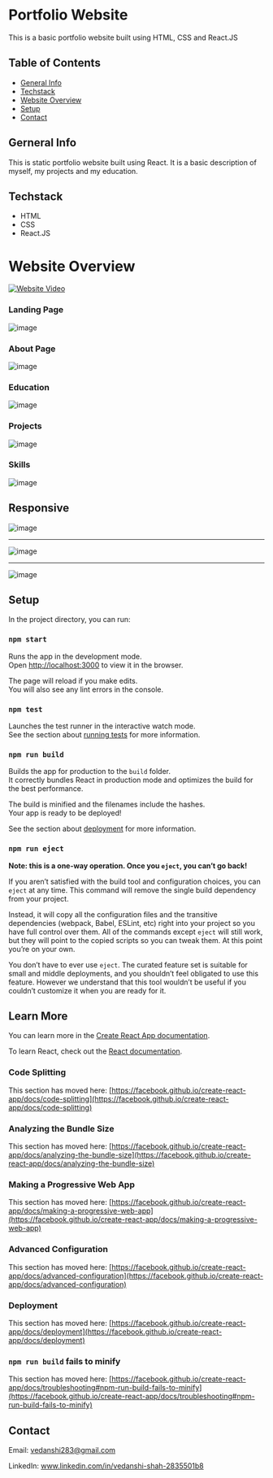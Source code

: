 # Portfolio Website

This is a basic portfolio website built using HTML, CSS and React.JS

## Table of Contents

* [General Info](#general-information)
* [Techstack](#techstack)
* [Website Overview](#website-overview)
* [Setup](#setup)
* [Contact](#contact)

## Gerneral Info

This is static portfolio website built using React. It is a basic description of myself, my projects and my education.

## Techstack
* HTML
* CSS
* React.JS

# Website Overview

[![Website Video](https://img.youtube.com/vi/THdwEY6VqS4/mqdefault.jpg)](https://youtu.be/THdwEY6VqS4)

### Landing Page
![image](https://user-images.githubusercontent.com/77985799/132838092-1194decc-b6c5-4081-82a7-a149bce947ba.png)

### About Page

![image](https://user-images.githubusercontent.com/77985799/132838148-c6c91917-07c5-43dc-8400-82efd0808ce2.png)


### Education

![image](https://user-images.githubusercontent.com/77985799/132838228-25c062ac-ed7a-4a7d-a47c-1ffd02c7afdc.png)


### Projects

![image](https://user-images.githubusercontent.com/77985799/132838288-096e8d65-0559-4bbe-8a13-9f3f8d006937.png)

### Skills

![image](https://user-images.githubusercontent.com/77985799/132838360-1e518335-9233-4585-9dcc-24bd921b07c8.png)

## Responsive

![image](https://user-images.githubusercontent.com/77985799/132838445-a708b42f-a0c5-4d12-aa13-30c86f33fc7e.png)

<hr />

![image](https://user-images.githubusercontent.com/77985799/132838507-6d0741a8-12f3-46cb-8f2e-9e9f9e2abdf4.png)

<hr />

![image](https://user-images.githubusercontent.com/77985799/132838557-46ce6b43-b890-43c5-ac04-b4da0f91c5bf.png)


## Setup

In the project directory, you can run:

### `npm start`

Runs the app in the development mode.\
Open [http://localhost:3000](http://localhost:3000) to view it in the browser.

The page will reload if you make edits.\
You will also see any lint errors in the console.

### `npm test`

Launches the test runner in the interactive watch mode.\
See the section about [running tests](https://facebook.github.io/create-react-app/docs/running-tests) for more information.

### `npm run build`

Builds the app for production to the `build` folder.\
It correctly bundles React in production mode and optimizes the build for the best performance.

The build is minified and the filenames include the hashes.\
Your app is ready to be deployed!

See the section about [deployment](https://facebook.github.io/create-react-app/docs/deployment) for more information.

### `npm run eject`

**Note: this is a one-way operation. Once you `eject`, you can’t go back!**

If you aren’t satisfied with the build tool and configuration choices, you can `eject` at any time. This command will remove the single build dependency from your project.

Instead, it will copy all the configuration files and the transitive dependencies (webpack, Babel, ESLint, etc) right into your project so you have full control over them. All of the commands except `eject` will still work, but they will point to the copied scripts so you can tweak them. At this point you’re on your own.

You don’t have to ever use `eject`. The curated feature set is suitable for small and middle deployments, and you shouldn’t feel obligated to use this feature. However we understand that this tool wouldn’t be useful if you couldn’t customize it when you are ready for it.

## Learn More

You can learn more in the [Create React App documentation](https://facebook.github.io/create-react-app/docs/getting-started).

To learn React, check out the [React documentation](https://reactjs.org/).

### Code Splitting

This section has moved here: [https://facebook.github.io/create-react-app/docs/code-splitting](https://facebook.github.io/create-react-app/docs/code-splitting)

### Analyzing the Bundle Size

This section has moved here: [https://facebook.github.io/create-react-app/docs/analyzing-the-bundle-size](https://facebook.github.io/create-react-app/docs/analyzing-the-bundle-size)

### Making a Progressive Web App

This section has moved here: [https://facebook.github.io/create-react-app/docs/making-a-progressive-web-app](https://facebook.github.io/create-react-app/docs/making-a-progressive-web-app)

### Advanced Configuration

This section has moved here: [https://facebook.github.io/create-react-app/docs/advanced-configuration](https://facebook.github.io/create-react-app/docs/advanced-configuration)

### Deployment

This section has moved here: [https://facebook.github.io/create-react-app/docs/deployment](https://facebook.github.io/create-react-app/docs/deployment)

### `npm run build` fails to minify

This section has moved here: [https://facebook.github.io/create-react-app/docs/troubleshooting#npm-run-build-fails-to-minify](https://facebook.github.io/create-react-app/docs/troubleshooting#npm-run-build-fails-to-minify)

## Contact

Email: vedanshi283@gmail.com

LinkedIn: www.linkedin.com/in/vedanshi-shah-2835501b8
